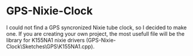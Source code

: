 # GPS-Nixie-Clock
I could not find a GPS syncronized Nixie tube clock, so I decided to make one. If you are creating your own project, the most usefull file will be the library for K155NA1 nixie drivers (GPS-Nixie-Clock\Sketches\GPS\K155NA1.cpp). 
